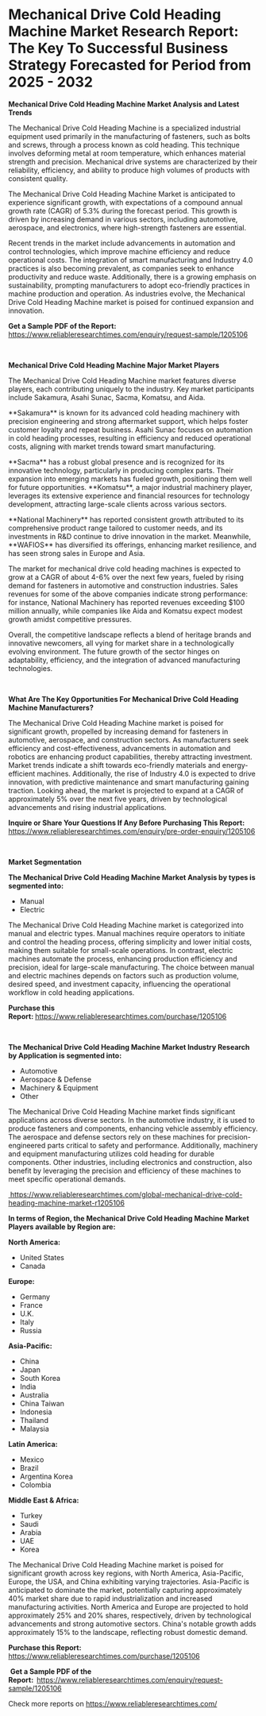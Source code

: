 <p><h1>Mechanical Drive Cold Heading Machine Market Research Report: The Key To Successful Business Strategy Forecasted for Period from 2025 - 2032</h1></p><p><strong>Mechanical Drive Cold Heading Machine Market Analysis and Latest Trends</strong></p>
<p><p>The Mechanical Drive Cold Heading Machine is a specialized industrial equipment used primarily in the manufacturing of fasteners, such as bolts and screws, through a process known as cold heading. This technique involves deforming metal at room temperature, which enhances material strength and precision. Mechanical drive systems are characterized by their reliability, efficiency, and ability to produce high volumes of products with consistent quality.</p><p>The Mechanical Drive Cold Heading Machine Market is anticipated to experience significant growth, with expectations of a compound annual growth rate (CAGR) of 5.3% during the forecast period. This growth is driven by increasing demand in various sectors, including automotive, aerospace, and electronics, where high-strength fasteners are essential. </p><p>Recent trends in the market include advancements in automation and control technologies, which improve machine efficiency and reduce operational costs. The integration of smart manufacturing and Industry 4.0 practices is also becoming prevalent, as companies seek to enhance productivity and reduce waste. Additionally, there is a growing emphasis on sustainability, prompting manufacturers to adopt eco-friendly practices in machine production and operation. As industries evolve, the Mechanical Drive Cold Heading Machine market is poised for continued expansion and innovation.</p></p>
<p><strong>Get a Sample PDF of the Report:&nbsp;</strong> <a href="https://www.reliableresearchtimes.com/enquiry/request-sample/1205106?utm_campaign=2186&utm_medium=2&utm_source=Github&utm_content=ia&utm_term=12042025&utm_id=mechanical-drive-cold-heading-machine">https://www.reliableresearchtimes.com/enquiry/request-sample/1205106</a></p>
<p>&nbsp;</p>
<p><strong>Mechanical Drive Cold Heading Machine Major Market Players</strong></p>
<p><p>The Mechanical Drive Cold Heading Machine market features diverse players, each contributing uniquely to the industry. Key market participants include Sakamura, Asahi Sunac, Sacma, Komatsu, and Aida. </p><p>**Sakamura** is known for its advanced cold heading machinery with precision engineering and strong aftermarket support, which helps foster customer loyalty and repeat business. Asahi Sunac focuses on automation in cold heading processes, resulting in efficiency and reduced operational costs, aligning with market trends toward smart manufacturing.</p><p>**Sacma** has a robust global presence and is recognized for its innovative technology, particularly in producing complex parts. Their expansion into emerging markets has fueled growth, positioning them well for future opportunities. **Komatsu**, a major industrial machinery player, leverages its extensive experience and financial resources for technology development, attracting large-scale clients across various sectors.</p><p>**National Machinery** has reported consistent growth attributed to its comprehensive product range tailored to customer needs, and its investments in R&D continue to drive innovation in the market. Meanwhile, **WAFIOS** has diversified its offerings, enhancing market resilience, and has seen strong sales in Europe and Asia.</p><p>The market for mechanical drive cold heading machines is expected to grow at a CAGR of about 4-6% over the next few years, fueled by rising demand for fasteners in automotive and construction industries. Sales revenues for some of the above companies indicate strong performance: for instance, National Machinery has reported revenues exceeding $100 million annually, while companies like Aida and Komatsu expect modest growth amidst competitive pressures.</p><p>Overall, the competitive landscape reflects a blend of heritage brands and innovative newcomers, all vying for market share in a technologically evolving environment. The future growth of the sector hinges on adaptability, efficiency, and the integration of advanced manufacturing technologies.</p></p>
<p>&nbsp;</p>
<p><strong>What Are The Key Opportunities For Mechanical Drive Cold Heading Machine Manufacturers?</strong></p>
<p><p>The Mechanical Drive Cold Heading Machine market is poised for significant growth, propelled by increasing demand for fasteners in automotive, aerospace, and construction sectors. As manufacturers seek efficiency and cost-effectiveness, advancements in automation and robotics are enhancing product capabilities, thereby attracting investment. Market trends indicate a shift towards eco-friendly materials and energy-efficient machines. Additionally, the rise of Industry 4.0 is expected to drive innovation, with predictive maintenance and smart manufacturing gaining traction. Looking ahead, the market is projected to expand at a CAGR of approximately 5% over the next five years, driven by technological advancements and rising industrial applications.</p></p>
<p><strong>Inquire or Share Your Questions If Any Before Purchasing This Report:</strong> <a href="https://www.reliableresearchtimes.com/enquiry/pre-order-enquiry/1205106?utm_campaign=2186&utm_medium=2&utm_source=Github&utm_content=ia&utm_term=12042025&utm_id=mechanical-drive-cold-heading-machine">https://www.reliableresearchtimes.com/enquiry/pre-order-enquiry/1205106</a></p>
<p>&nbsp;</p>
<p><strong>Market Segmentation</strong></p>
<p><strong>The Mechanical Drive Cold Heading Machine Market Analysis by types is segmented into:</strong></p>
<p><ul><li>Manual</li><li>Electric</li></ul></p>
<p><p>The Mechanical Drive Cold Heading Machine market is categorized into manual and electric types. Manual machines require operators to initiate and control the heading process, offering simplicity and lower initial costs, making them suitable for small-scale operations. In contrast, electric machines automate the process, enhancing production efficiency and precision, ideal for large-scale manufacturing. The choice between manual and electric machines depends on factors such as production volume, desired speed, and investment capacity, influencing the operational workflow in cold heading applications.</p></p>
<p><strong>Purchase this Report:&nbsp;</strong><a href="https://www.reliableresearchtimes.com/purchase/1205106?utm_campaign=2186&utm_medium=2&utm_source=Github&utm_content=ia&utm_term=12042025&utm_id=mechanical-drive-cold-heading-machine">https://www.reliableresearchtimes.com/purchase/1205106</a></p>
<p>&nbsp;</p>
<p><strong>The Mechanical Drive Cold Heading Machine Market Industry Research by Application is segmented into:</strong></p>
<p><ul><li>Automotive</li><li>Aerospace & Defense</li><li>Machinery & Equipment</li><li>Other</li></ul></p>
<p><p>The Mechanical Drive Cold Heading Machine market finds significant applications across diverse sectors. In the automotive industry, it is used to produce fasteners and components, enhancing vehicle assembly efficiency. The aerospace and defense sectors rely on these machines for precision-engineered parts critical to safety and performance. Additionally, machinery and equipment manufacturing utilizes cold heading for durable components. Other industries, including electronics and construction, also benefit by leveraging the precision and efficiency of these machines to meet specific operational demands.</p></p>
<p><a href="https://www.reliableresearchtimes.com/global-mechanical-drive-cold-heading-machine-market-r1205106?utm_campaign=2186&utm_medium=2&utm_source=Github&utm_content=ia&utm_term=12042025&utm_id=mechanical-drive-cold-heading-machine">&nbsp;https://www.reliableresearchtimes.com/global-mechanical-drive-cold-heading-machine-market-r1205106</a></p>
<p><strong>In terms of Region, the Mechanical Drive Cold Heading Machine Market Players available by Region are:</strong></p>
<p>
    <p> <strong> North America: </strong>
        <ul>
            <li>United States</li>
            <li>Canada</li>
        </ul>
        </p> 
    <p> <strong> Europe: </strong>
        <ul>
            <li>Germany</li>
            <li>France</li>
            <li>U.K.</li>
            <li>Italy</li>
            <li>Russia</li>
        </ul>
        </p> 
    <p> <strong> Asia-Pacific: </strong>
        <ul>
            <li>China</li>
            <li>Japan</li>
            <li>South Korea</li>
            <li>India</li>
            <li>Australia</li>
            <li>China Taiwan</li>
            <li>Indonesia</li>
            <li>Thailand</li>
            <li>Malaysia</li>
        </ul>
        </p> 
    <p> <strong> Latin America: </strong>
        <ul>
            <li>Mexico</li>
            <li>Brazil</li>
            <li>Argentina Korea</li>
            <li>Colombia</li>
        </ul>
        </p> 
    <p> <strong> Middle East & Africa: </strong>
        <ul>
            <li>Turkey</li>
            <li>Saudi</li>
            <li>Arabia</li>
            <li>UAE</li>
            <li>Korea</li>
        </ul>
    </p>
    </p>
<p><p>The Mechanical Drive Cold Heading Machine market is poised for significant growth across key regions, with North America, Asia-Pacific, Europe, the USA, and China exhibiting varying trajectories. Asia-Pacific is anticipated to dominate the market, potentially capturing approximately 40% market share due to rapid industrialization and increased manufacturing activities. North America and Europe are projected to hold approximately 25% and 20% shares, respectively, driven by technological advancements and strong automotive sectors. China's notable growth adds approximately 15% to the landscape, reflecting robust domestic demand.</p></p>
<p><strong>Purchase this Report: </strong><a href="https://www.reliableresearchtimes.com/purchase/1205106?utm_campaign=2186&utm_medium=2&utm_source=Github&utm_content=ia&utm_term=12042025&utm_id=mechanical-drive-cold-heading-machine">https://www.reliableresearchtimes.com/purchase/1205106</a></p>
<p>&nbsp;<strong>Get a Sample PDF of the Report:&nbsp;&nbsp;</strong><a href="https://www.reliableresearchtimes.com/enquiry/request-sample/1205106?utm_campaign=2186&utm_medium=2&utm_source=Github&utm_content=ia&utm_term=12042025&utm_id=mechanical-drive-cold-heading-machine">https://www.reliableresearchtimes.com/enquiry/request-sample/1205106</a></p>
<p><strong></strong></p>
<p>Check more reports on <a href="https://www.reliableresearchtimes.com/?utm_campaign=2186&utm_medium=2&utm_source=Github&utm_content=ia&utm_term=12042025&utm_id=mechanical-drive-cold-heading-machine">https://www.reliableresearchtimes.com/</a></p>